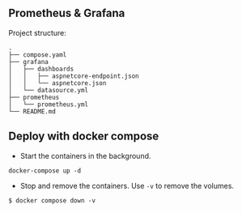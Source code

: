 ## Prometheus & Grafana

Project structure:
```
.
├── compose.yaml
├── grafana
│   ├── dashboards
│   │   ├── aspnetcore-endpoint.json
│   │   └── aspnetcore.json
│   └── datasource.yml
├── prometheus
│   └── prometheus.yml
└── README.md
```

## Deploy with docker compose

- Start the containers in the background.

```shell
docker-compose up -d
```

- Stop and remove the containers. Use `-v` to remove the volumes.

```shell
$ docker compose down -v
```